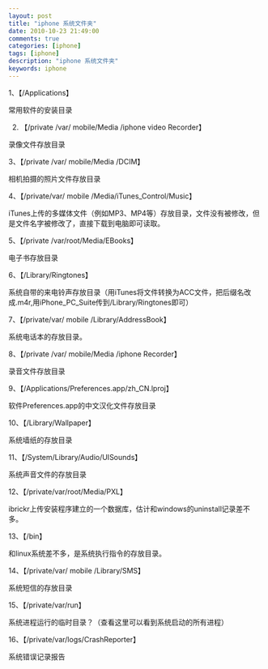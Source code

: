 ```yaml
---
layout: post
title: "iphone 系统文件夹"
date: 2010-10-23 21:49:00 
comments: true
categories: [iphone]
tags: [iphone]
description: "iphone 系统文件夹"
keywords: iphone
---
```



 
  1、【/Applications】
  
  常用软件的安装目录
  
  2. 【/private /var/ mobile/Media /iphone video Recorder】
  
  录像文件存放目录
  
  3、【/private /var/ mobile/Media /DCIM】
  
  相机拍摄的照片文件存放目录
  
  4、【/private/var/ mobile /Media/iTunes_Control/Music】
  
  iTunes上传的多媒体文件（例如MP3、MP4等）存放目录，文件没有被修改，但是文件名字被修改了，直接下载到电脑即可读取。
  
  5、【/private /var/root/Media/EBooks】
  
  电子书存放目录
  
  6、【/Library/Ringtones】
  
  系统自带的来电铃声存放目录（用iTunes将文件转换为ACC文件，把后缀名改成.m4r,用iPhone_PC_Suite传到/Library/Ringtones即可）
  
  7、【/private/var/ mobile /Library/AddressBook】
  
  系统电话本的存放目录。
  
  8、【/private /var/ mobile/Media /iphone Recorder】
  
  录音文件存放目录
  
  9、【/Applications/Preferences.app/zh_CN.lproj】
  
  软件Preferences.app的中文汉化文件存放目录
  
  10、【/Library/Wallpaper】
  
  系统墙纸的存放目录
  
  11、【/System/Library/Audio/UISounds】
  
  系统声音文件的存放目录
  
  12、【/private/var/root/Media/PXL】
  
  ibrickr上传安装程序建立的一个数据库，估计和windows的uninstall记录差不多。
  
  13、【/bin】
  
  和linux系统差不多，是系统执行指令的存放目录。
  
  14、【/private/var/ mobile /Library/SMS】
  
  系统短信的存放目录
  
  15、【/private/var/run】
  
  系统进程运行的临时目录？（查看这里可以看到系统启动的所有进程）
  
  16、【/private/var/logs/CrashReporter】
  
  系统错误记录报告
 


